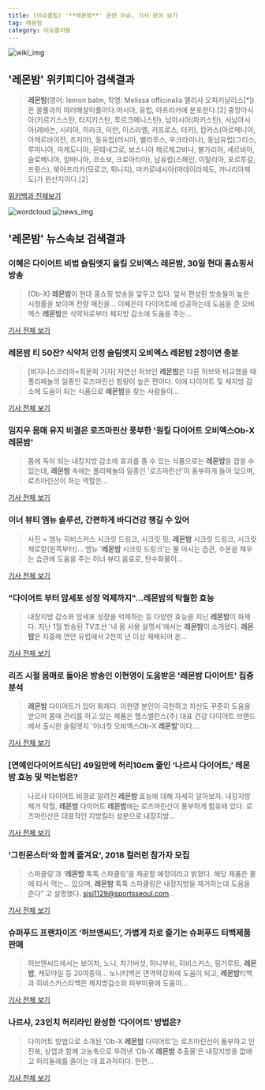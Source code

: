 ```yaml
---
title: (이슈클립) '**레몬밤**' 관련 이슈, 기사 모아 보기
tag: 레몬밤
category: 이슈클리핑
---
```

![wiki_img](https://user-images.githubusercontent.com/42597476/44503234-41136a80-a6d0-11e8-9071-6fc6418eafe4.png)
## **'**레몬밤**'** 위키피디아 검색결과
>**레몬밤**(영어: lemon balm, 학명: Melissa officinalis 멜리사 오피키날리스[*])은 꿀풀과의 여러해살이풀이다.아시아, 유럽, 아프리카에 분포한다.[2] 중앙아시아(키르기스스탄, 타지키스탄, 투르크메니스탄), 남아시아(파키스탄), 서남아시아(레바논, 시리아, 이라크, 이란, 이스라엘, 키프로스, 터키), 캅카스(아르메니아, 아제르바이잔, 조지아), 동유럽(러시아, 벨라루스, 우크라이나), 동남유럽(그리스, 루마니아, 마케도니아, 몬테네그로, 보스니아 헤르체고비나, 불가리아, 세르비아, 슬로베니아, 알바니아, 코소보, 크로아티아), 남유럽(스페인, 이탈리아, 포르투갈, 프랑스), 북아프리카(모로코, 튀니지), 마카로네시아(마데이라제도, 카나리아제도)가 원산지이다.[2]

<a href="https://ko.wikipedia.org/wiki/레몬밤" target="_blank">위키백과 전체보기</a>

![wordcloud](https://s3.ap-northeast-2.amazonaws.com/lyrics101-wordcloud/2018-08-26-1535243788.png)
![news_img](https://user-images.githubusercontent.com/42597476/44507050-1206f400-a6e4-11e8-8d98-7ffbfebb353f.png)
## **'**레몬밤**'** 뉴스속보 검색결과
### 이혜은 다이어트 비법 슬림엣지 올킬 오비엑스 **레몬밤**, 30일 현대 홈쇼핑서 방송

>(Ob-X) **레몬밤**이 현대 홈쇼핑 방송을 앞두고 있다. 앞서 편성된 방송들이 높은 시청률을 보이며 전량 매진을... 이혜은이 다이어트에 성공하는데 도움을 준 오비엑스 **레몬밤**은 식약처로부터 체지방 감소에 도움을 주는...

<a href="http://newsbrite.net/sub_read.html?uid=17810&section=sc8" target="_blank">기사 전체 보기</a>

### **레몬밤** 티 50잔? 식약처 인정 슬림엣지 오비엑스 **레몬밤** 2정이면 충분

>[비지니스코리아=최문희 기자] 자연산 허브인 **레몬밤**은 다른 허브와 비교했을 때 폴리페놀의 일종인 로즈마린산 함량이 높은 편이다. 이에 다이어트 및 체지방 감소에 도움이 되는 식품으로 **레몬밤**을 찾는 사람들이...

<a href="http://www.businesskorea.co.kr/news/articleView.html?idxno=24567" target="_blank">기사 전체 보기</a>

### 임지우 몸매 유지 비결은 로즈마린산 풍부한 '원킬 다이어트 오비엑스Ob-X **레몬밤**'

>몸에 독이 되는 내장지방 감소에 효과를 줄 수 있는 식품으로는 **레몬밤**을 꼽을 수 있는데, **레몬밤** 속에는 폴리페놀의 일종인 '로즈마린산'이 풍부하게 들어 있으며, 로즈마린산이 하는 역할은...

<a href="http://www.sjpost.co.kr/news/articleView.html?idxno=34329" target="_blank">기사 전체 보기</a>

### 이너 뷰티 엠뉴 솔루션, 간편하게 바디건강 챙길 수 있어

>사진 = 엠뉴 히비스커스 시크릿 드링크, 시크릿 핏, **레몬밤** 시크릿 드링크, 시크릿 제로칼(왼쪽부터)... 엠뉴 ‘**레몬밤** 시크릿 드링크’는 물 마시는 습관, 수분을 채우는 습관에 도움을 주는 이너 뷰티 음료로, 탄수화물이...

<a href="http://www.tourtimes.net/sub_read.html?uid=49878&section=sc40" target="_blank">기사 전체 보기</a>

### "다이어트 부터 암세포 성장 억제까지"…**레몬밤**의 탁월한 효능

>내장지방 감소와 암세포 성장을 억제하는 등 다양한 효능을 지닌 **레몬밤**이 화제다. 지난 1월 방송된 TV조선 '내 몸 사용 설명서'에서는 **레몬밤**이 소개됐다. **레몬밤**은 지중해 연안 유럽에서 2천여 년 이상 재배되어 온...

<a href="http://www.topstarnews.net/news/articleView.html?idxno=469832" target="_blank">기사 전체 보기</a>

### 리즈 시절 몸매로 돌아온 방송인 이현영이 도움받은 '**레몬밤** 다이어트' 집중 분석

>**레몬밤** 다이어트가 있어 화제다. 이현영 본인이 극찬하고 자신도 꾸준히 도움을 받으며 몸매 관리를 하고 있는 제품은 헬스밸런스(주) 대표 건강 다이어트 브랜드에서 출시한 슬림엣지 '이너컷 오비엑스Ob-X **레몬밤**'이다....

<a href="http://www.ggilbo.com/news/articleView.html?idxno=538524" target="_blank">기사 전체 보기</a>

### [연예인다이어트식단] 49일만에 허리10cm 줄인 ‘나르샤 다이어트,’ **레몬밤** 효능 및 먹는법은?

>나르샤 다이어트 비결로 알려진 **레몬밤** 효능에 대해 자세히 알아보자. 내장지방 제거 탁월, **레몬밤** 다이어트 **레몬밤**에는 로즈마린산이 풍부하게 함유돼 있다. 로즈마린산은 대표적인 지방킬러 성분으로 내장지방...

<a href="http://famtimes.co.kr/news/view/55170" target="_blank">기사 전체 보기</a>

### ’그린몬스터’와 함께 즐겨요', 2018 컬러런 참가자 모집

>스파클링’과 ‘**레몬밤** 톡톡 스파클링’을 제공할 예정이라고 밝혔다. 해당 제품은 물에 타서 먹는... 있으며, **레몬밤** 톡톡 스파클링은 내장지방을 제거하는데 도움을 준다” 고 설명했다. sjsj1129@sportsseoul.com...

<a href="http://www.sportsseoul.com/news/read/672285" target="_blank">기사 전체 보기</a>

### 슈퍼푸드 프랜차이즈 ‘허브앤씨드’, 가볍게 차로 즐기는 슈퍼푸드 티백제품 판매

>허브앤씨드에서는 보이차, 노니, 차가버섯, 허니부쉬, 히비스커스, 핑거루트, **레몬밤**, 캐모마일 등 20여종의... 노니티백은 면역력강화에 도움이 되고, **레몬밤**티백과 히비스커스티백은 체지방감소와 피부미용에 도움이...

<a href="http://www.sedaily.com/NewsView/1S3GKAD56A" target="_blank">기사 전체 보기</a>

### 나르샤, 23인치 허리라인 완성한 ‘다이어트’ 방법은?

>다이어트 방법으로 소개된 ‘Ob-X **레몬밤** 다이어트’는 로즈마린산이 풍부하고 인진쑥, 상엽과 함께 고농축으로 우려낸 ‘Ob-X **레몬밤** 추출물’은 내장지방을 없애고 허리둘레를 줄이는 데 효과적이다. 한편...

<a href="http://daily.hankooki.com/lpage/entv/201808/dh20180821154107139020.htm" target="_blank">기사 전체 보기</a>


